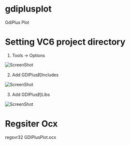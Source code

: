 gdiplusplot
===========

GdiPlus Plot

Setting VC6 project directory 
=============================
1. Tools -> Options  

![ScreenShot](https://raw.github.com/xiangzhai/gdiplusplot/master/doc/vc6_option.png)

2. Add GDIPlus的Includes  

![ScreenShot](https://raw.github.com/xiangzhai/gdiplusplot/master/doc/vc6_include.png)

3. Add GDIPlus的Libs  

![ScreenShot](https://raw.github.com/xiangzhai/gdiplusplot/master/doc/vc6_lib.png)
                                                                                
Regsiter Ocx
============
regsvr32 GDIPlusPlot.ocx
